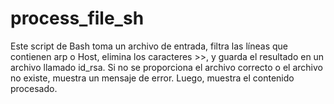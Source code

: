# process_file_sh
Este script de Bash toma un archivo de entrada, filtra las líneas que contienen arp o Host, elimina los caracteres >>, y guarda el resultado en un archivo llamado id_rsa. Si no se proporciona el archivo correcto o el archivo no existe, muestra un mensaje de error. Luego, muestra el contenido procesado.
